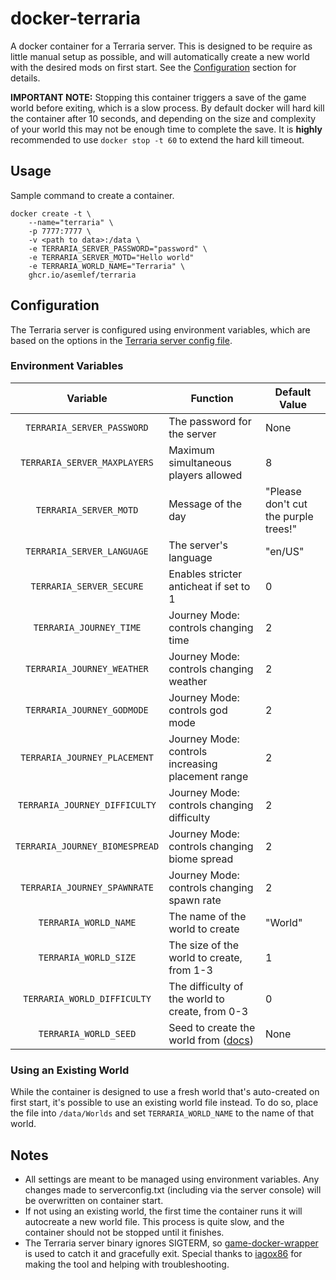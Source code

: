 # docker-terraria

A docker container for a Terraria server. This is designed to be require as little manual setup as possible, and will automatically create a new world with the desired mods on first start. See the [Configuration](#configuration) section for details.

**IMPORTANT NOTE:** Stopping this container triggers a save of the game world before exiting, which is a slow process. By default docker will hard kill the container after 10 seconds, and depending on the size and complexity of your world this may not be enough time to complete the save. It is **highly** recommended to use `docker stop -t 60` to extend the hard kill timeout.

## Usage

Sample command to create a container.

```
docker create -t \
    --name="terraria" \
    -p 7777:7777 \
    -v <path to data>:/data \
    -e TERRARIA_SERVER_PASSWORD="password" \
    -e TERRARIA_SERVER_MOTD="Hello world"
    -e TERRARIA_WORLD_NAME="Terraria" \
    ghcr.io/asemlef/terraria
```

## Configuration

The Terraria server is configured using environment variables, which are based on the options in the [Terraria server config file](https://terraria.gamepedia.com/Server#Server_config_file).

### Environment Variables

| Variable | Function | Default Value |
| :----: | --- | --- |
| `TERRARIA_SERVER_PASSWORD` | The password for the server | None |
| `TERRARIA_SERVER_MAXPLAYERS` | Maximum simultaneous players allowed | 8 |
| `TERRARIA_SERVER_MOTD` | Message of the day | "Please don't cut the purple trees!" |
| `TERRARIA_SERVER_LANGUAGE` | The server's language | "en/US" |
| `TERRARIA_SERVER_SECURE` | Enables stricter anticheat if set to 1 | 0 |
| `TERRARIA_JOURNEY_TIME` | Journey Mode: controls changing time | 2 |
| `TERRARIA_JOURNEY_WEATHER` | Journey Mode: controls changing weather | 2 |
| `TERRARIA_JOURNEY_GODMODE` | Journey Mode: controls god mode | 2 |
| `TERRARIA_JOURNEY_PLACEMENT` | Journey Mode: controls increasing placement range | 2 |
| `TERRARIA_JOURNEY_DIFFICULTY` | Journey Mode: controls changing difficulty | 2 |
| `TERRARIA_JOURNEY_BIOMESPREAD` | Journey Mode: controls changing biome spread | 2 |
| `TERRARIA_JOURNEY_SPAWNRATE` | Journey Mode: controls changing spawn rate | 2 |
| `TERRARIA_WORLD_NAME` | The name of the world to create | "World" |
| `TERRARIA_WORLD_SIZE` | The size of the world to create, from 1-3 | 1 |
| `TERRARIA_WORLD_DIFFICULTY` | The difficulty of the world to create, from 0-3 | 0 |
| `TERRARIA_WORLD_SEED` | Seed to create the world from ([docs](https://terraria.gamepedia.com/World_Seed)) | None |

### Using an Existing World

While the container is designed to use a fresh world that's auto-created on first start, it's possible to use an existing world file instead. To do so, place the file into `/data/Worlds` and set `TERRARIA_WORLD_NAME` to the name of that world.

## Notes

* All settings are meant to be managed using environment variables. Any changes made to serverconfig.txt (including via the server console) will be overwritten on container start.
* If not using an existing world, the first time the container runs it will autocreate a new world file. This process is quite slow, and the container should not be stopped until it finishes. 
* The Terraria server binary ignores SIGTERM, so [game-docker-wrapper](https://github.com/iagox86/game-docker-wrapper) is used to catch it and gracefully exit. Special thanks to [iagox86](https://github.com/iagox86) for making the tool and helping with troubleshooting.
